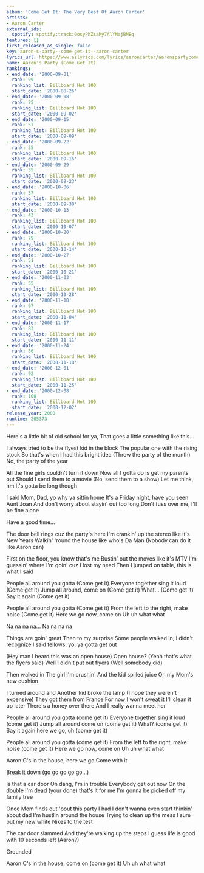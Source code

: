 ```yaml
---
album: 'Come Get It: The Very Best Of Aaron Carter'
artists:
- Aaron Carter
external_ids:
  spotify: spotify:track:0osyPhZsaMy7AlYNajBMBq
features: []
first_released_as_single: false
key: aaron-s-party--come-get-it--aaron-carter
lyrics_url: https://www.azlyrics.com/lyrics/aaroncarter/aaronspartycomegetit.html
name: Aaron's Party (Come Get It)
rankings:
- end_date: '2000-09-01'
  rank: 99
  ranking_list: Billboard Hot 100
  start_date: '2000-08-26'
- end_date: '2000-09-08'
  rank: 75
  ranking_list: Billboard Hot 100
  start_date: '2000-09-02'
- end_date: '2000-09-15'
  rank: 57
  ranking_list: Billboard Hot 100
  start_date: '2000-09-09'
- end_date: '2000-09-22'
  rank: 35
  ranking_list: Billboard Hot 100
  start_date: '2000-09-16'
- end_date: '2000-09-29'
  rank: 35
  ranking_list: Billboard Hot 100
  start_date: '2000-09-23'
- end_date: '2000-10-06'
  rank: 37
  ranking_list: Billboard Hot 100
  start_date: '2000-09-30'
- end_date: '2000-10-13'
  rank: 43
  ranking_list: Billboard Hot 100
  start_date: '2000-10-07'
- end_date: '2000-10-20'
  rank: 79
  ranking_list: Billboard Hot 100
  start_date: '2000-10-14'
- end_date: '2000-10-27'
  rank: 51
  ranking_list: Billboard Hot 100
  start_date: '2000-10-21'
- end_date: '2000-11-03'
  rank: 55
  ranking_list: Billboard Hot 100
  start_date: '2000-10-28'
- end_date: '2000-11-10'
  rank: 67
  ranking_list: Billboard Hot 100
  start_date: '2000-11-04'
- end_date: '2000-11-17'
  rank: 83
  ranking_list: Billboard Hot 100
  start_date: '2000-11-11'
- end_date: '2000-11-24'
  rank: 86
  ranking_list: Billboard Hot 100
  start_date: '2000-11-18'
- end_date: '2000-12-01'
  rank: 92
  ranking_list: Billboard Hot 100
  start_date: '2000-11-25'
- end_date: '2000-12-08'
  rank: 100
  ranking_list: Billboard Hot 100
  start_date: '2000-12-02'
release_year: 2000
runtime: 205373
---
```

Here's a little bit of old school for ya,
That goes a little something like this...

I always tried to be the flyest kid in the block
The popular one with the rising stock
So that's when I had this bright idea
(Throw the party of the month)
No, the party of the year

All the fine girls couldn't turn it down
Now all I gotta do is get my parents out
Should I send them to a movie
(No, send them to a show)
Let me think, hm
It's gotta be long though

I said Mom, Dad, yo why ya sittin home
It's a Friday night, have you seen Aunt Joan
And don't worry about stayin' out too long
Don't fuss over me, I'll be fine alone

Have a good time...

The door bell rings cuz the party's here
I'm crankin' up the stereo like it's New Years
Walkin' 'round the house like who's Da Man
(Nobody can do it like Aaron can)

First on the floor, you know that's me
Bustin' out the moves like it's MTV
I'm guessin' where I'm goin' cuz I lost my head
Then I jumped on table, this is what I said

People all around you gotta
(Come get it)
Everyone together sing it loud
(Come get it)
Jump all around, come on
(Come get it)
What...
(Come get it)
Say it again
(Come get it)

People all around you gotta
(Come get it)
From the left to the right, make noise
(Come get it)
Here we go now, come on
Uh uh what what

Na na na na... Na na na na

Things are goin' great
Then to my surprise
Some people walked in, I didn't recognize
I said fellows, yo, ya gotta get out

(Hey man I heard this was an open house)
Open house?
(Yeah that's what the flyers said)
Well I didn't put out flyers
(Well somebody did)

Then walked in
The girl I'm crushin'
And the kid spilled juice
On my Mom's new cushion

I turned around and
Another kid broke the lamp
(I hope they weren't expensive)
They got them from France
For now I won't sweat it
I'll clean it up later
There's a honey over there
And I really wanna meet her

People all around you gotta
(come get it)
Everyone together sing it loud
(come get it)
Jump all around come on
(come get it)
What?
(come get it)
Say it again here we go, uh
(come get it)

People all around you gotta
(come get it)
From the left to the right, make noise
(come get it)
Here we go now, come on
Uh uh what what

Aaron C's in the house, here we go
Come with it

Break it down
(go go go go go...)

Is that a car door
Oh dang, I'm in trouble
Everybody get out now
On the double
I'm dead (your done) that's it for me
I'm gonna be picked off my family tree

Once Mom finds out 'bout this party I had
I don't wanna even start thinkin' about dad
I'm hustlin around the house
Trying to clean up the mess
I sure put my new white Nikes to the test

The car door slammed
And they're walking up the steps
I guess life is good with 10 seconds left
(Aaron?)

Grounded



Aaron C's in the house, come on
(come get it)
Uh uh what what
